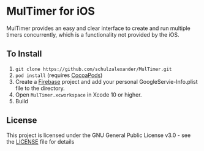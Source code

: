 # MulTimer for iOS

MulTimer provides an easy and clear interface to create and run multiple timers concurrently, which is a functionality not provided by the iOS.

## To Install

1. `git clone https://github.com/schulzalexander/MulTimer.git`
2. `pod install` (requires [CocoaPods](https://cocoapods.org))
3. Create a [Firebase](https://firebase.google.com/) project and add your personal GoogleServie-Info.plist file to the directory.
4. Open `MulTimer.xcworkspace` in Xcode 10 or higher.
5. Build

## License

This project is licensed under the GNU General Public License v3.0 - see the [LICENSE](LICENSE) file for details